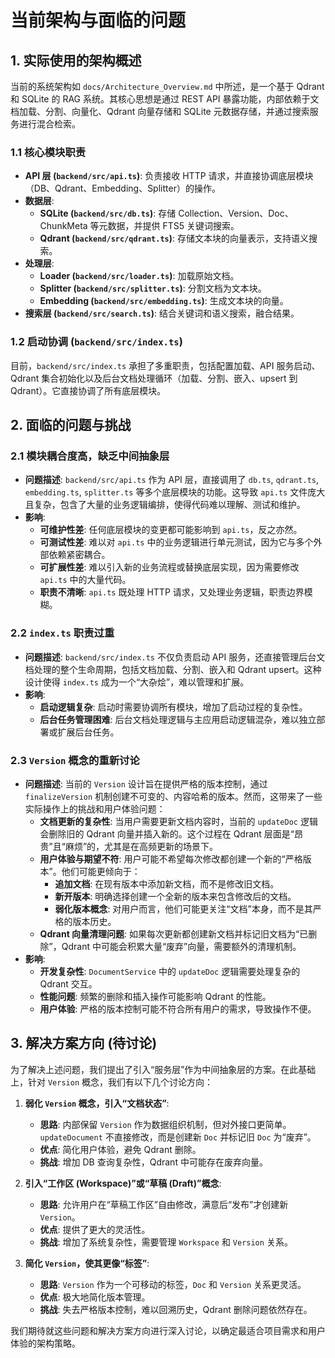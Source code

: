 # 当前架构与面临的问题

## 1. 实际使用的架构概述

当前的系统架构如 `docs/Architecture_Overview.md` 中所述，是一个基于 Qdrant 和 SQLite 的 RAG 系统。其核心思想是通过 REST API 暴露功能，内部依赖于文档加载、分割、向量化、Qdrant 向量存储和 SQLite 元数据存储，并通过搜索服务进行混合检索。

### 1.1 核心模块职责

- **API 层 (`backend/src/api.ts`)**: 负责接收 HTTP 请求，并直接协调底层模块（DB、Qdrant、Embedding、Splitter）的操作。
- **数据层**:
  - **SQLite (`backend/src/db.ts`)**: 存储 Collection、Version、Doc、ChunkMeta 等元数据，并提供 FTS5 关键词搜索。
  - **Qdrant (`backend/src/qdrant.ts`)**: 存储文本块的向量表示，支持语义搜索。
- **处理层**:
  - **Loader (`backend/src/loader.ts`)**: 加载原始文档。
  - **Splitter (`backend/src/splitter.ts`)**: 分割文档为文本块。
  - **Embedding (`backend/src/embedding.ts`)**: 生成文本块的向量。
- **搜索层 (`backend/src/search.ts`)**: 结合关键词和语义搜索，融合结果。

### 1.2 启动协调 (`backend/src/index.ts`)

目前，`backend/src/index.ts` 承担了多重职责，包括配置加载、API 服务启动、Qdrant 集合初始化以及后台文档处理循环（加载、分割、嵌入、upsert 到 Qdrant）。它直接协调了所有底层模块。

## 2. 面临的问题与挑战

### 2.1 模块耦合度高，缺乏中间抽象层

- **问题描述**: `backend/src/api.ts` 作为 API 层，直接调用了 `db.ts`, `qdrant.ts`, `embedding.ts`, `splitter.ts` 等多个底层模块的功能。这导致 `api.ts` 文件庞大且复杂，包含了大量的业务逻辑编排，使得代码难以理解、测试和维护。
- **影响**:
  - **可维护性差**: 任何底层模块的变更都可能影响到 `api.ts`，反之亦然。
  - **可测试性差**: 难以对 `api.ts` 中的业务逻辑进行单元测试，因为它与多个外部依赖紧密耦合。
  - **可扩展性差**: 难以引入新的业务流程或替换底层实现，因为需要修改 `api.ts` 中的大量代码。
  - **职责不清晰**: `api.ts` 既处理 HTTP 请求，又处理业务逻辑，职责边界模糊。

### 2.2 `index.ts` 职责过重

- **问题描述**: `backend/src/index.ts` 不仅负责启动 API 服务，还直接管理后台文档处理的整个生命周期，包括文档加载、分割、嵌入和 Qdrant upsert。这种设计使得 `index.ts` 成为一个“大杂烩”，难以管理和扩展。
- **影响**:
  - **启动逻辑复杂**: 启动时需要协调所有模块，增加了启动过程的复杂性。
  - **后台任务管理困难**: 后台文档处理逻辑与主应用启动逻辑混杂，难以独立部署或扩展后台任务。

### 2.3 `Version` 概念的重新讨论

- **问题描述**: 当前的 `Version` 设计旨在提供严格的版本控制，通过 `finalizeVersion` 机制创建不可变的、内容哈希的版本。然而，这带来了一些实际操作上的挑战和用户体验问题：
  - **文档更新的复杂性**: 当用户需要更新文档内容时，当前的 `updateDoc` 逻辑会删除旧的 Qdrant 向量并插入新的。这个过程在 Qdrant 层面是“昂贵”且“麻烦”的，尤其是在高频更新的场景下。
  - **用户体验与期望不符**: 用户可能不希望每次修改都创建一个新的“严格版本”。他们可能更倾向于：
    - **追加文档**: 在现有版本中添加新文档，而不是修改旧文档。
    - **新开版本**: 明确选择创建一个全新的版本来包含修改后的文档。
    - **弱化版本概念**: 对用户而言，他们可能更关注“文档”本身，而不是其严格的版本历史。
  - **Qdrant 向量清理问题**: 如果每次更新都创建新文档并标记旧文档为“已删除”，Qdrant 中可能会积累大量“废弃”向量，需要额外的清理机制。
- **影响**:
  - **开发复杂性**: `DocumentService` 中的 `updateDoc` 逻辑需要处理复杂的 Qdrant 交互。
  - **性能问题**: 频繁的删除和插入操作可能影响 Qdrant 的性能。
  - **用户体验**: 严格的版本控制可能不符合所有用户的需求，导致操作不便。

## 3. 解决方案方向 (待讨论)

为了解决上述问题，我们提出了引入“服务层”作为中间抽象层的方案。在此基础上，针对 `Version` 概念，我们有以下几个讨论方向：

1.  **弱化 `Version` 概念，引入“文档状态”**:
    - **思路**: 内部保留 `Version` 作为数据组织机制，但对外接口更简单。`updateDocument` 不直接修改，而是创建新 `Doc` 并标记旧 `Doc` 为“废弃”。
    - **优点**: 简化用户体验，避免 Qdrant 删除。
    - **挑战**: 增加 DB 查询复杂性，Qdrant 中可能存在废弃向量。

2.  **引入“工作区 (Workspace)”或“草稿 (Draft)”概念**:
    - **思路**: 允许用户在“草稿工作区”自由修改，满意后“发布”才创建新 `Version`。
    - **优点**: 提供了更大的灵活性。
    - **挑战**: 增加了系统复杂性，需要管理 `Workspace` 和 `Version` 关系。

3.  **简化 `Version`，使其更像“标签”**:
    - **思路**: `Version` 作为一个可移动的标签，`Doc` 和 `Version` 关系更灵活。
    - **优点**: 极大地简化版本管理。
    - **挑战**: 失去严格版本控制，难以回溯历史，Qdrant 删除问题依然存在。

我们期待就这些问题和解决方案方向进行深入讨论，以确定最适合项目需求和用户体验的架构策略。
